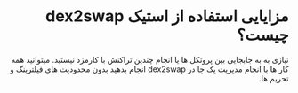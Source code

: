 <div dir="rtl" lang="fa">

# مزایایی استفاده از استیک dex2swap چیست؟
نیازی به به جابجایی بین پروتکل ها یا انجام چندین تراکنش با کارمزد نیستید. میتوانید همه کار ها با انجام مدیریت یک جا در dex2swap انجام بدهید بدون محدودیت های فیلترینگ و تحریم ها.
